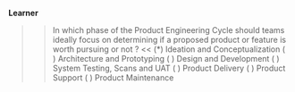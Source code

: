 **Learner**

>> In which phase of the Product Engineering Cycle should teams ideally focus on determining if a proposed product or feature is worth pursuing or not ? <<
(*) Ideation and Conceptualization
( ) Architecture and Prototyping
( ) Design and Development
( ) System Testing, Scans and UAT
( ) Product Delivery
( ) Product Support
( ) Product Maintenance